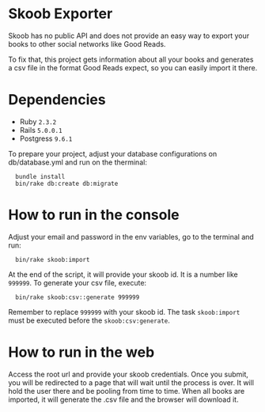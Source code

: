 # Skoob Exporter

Skoob has no public API and does not provide an easy way to export your books to
other social networks like Good Reads.

To fix that, this project gets information about all your books and generates
a csv file in the format Good Reads expect, so you can easily import it there.

# Dependencies

* Ruby `2.3.2`
* Rails `5.0.0.1`
* Postgress `9.6.1`

To prepare your project, adjust your database configurations on db/database.yml
and run on the therminal:

```
  bundle install
  bin/rake db:create db:migrate
```

# How to run in the console

Adjust your email and password in the env variables, go to the terminal and
run:

```
  bin/rake skoob:import
```
At the end of the script, it will provide your skoob id. It is a number like
`999999`. To generate your csv file, execute:

```
  bin/rake skoob:csv::generate 999999
```
Remember to replace `999999` with your skoob id. The task `skoob:import` must
be executed before the `skoob:csv:generate`.

# How to run in the web

Access the root url and provide your skoob credentials. Once you submit, you
will be redirected to a page that will wait until the process is over. It will
hold the user there and be pooling from time to time. When all books are imported,
it will generate the .csv file and the browser will download it.
